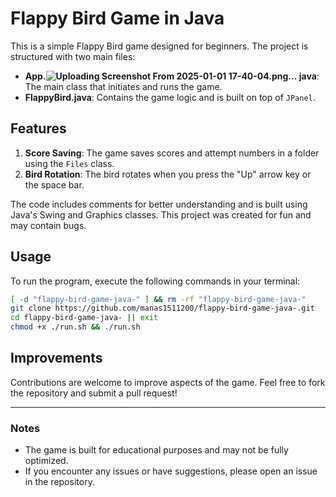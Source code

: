 # Flappy Bird Game in Java

This is a simple Flappy Bird game designed for beginners. The project is structured with two main files:

- **App.![Uploading Screenshot From 2025-01-01 17-40-04.png…]()
java**: The main class that initiates and runs the game.
- **FlappyBird.java**: Contains the game logic and is built on top of `JPanel`.

## Features

1. **Score Saving**: The game saves scores and attempt numbers in a folder using the `Files` class.
2. **Bird Rotation**: The bird rotates when you press the "Up" arrow key or the space bar.

The code includes comments for better understanding and is built using Java's Swing and Graphics classes. This project was created for fun and may contain bugs.

## Usage

To run the program, execute the following commands in your terminal:

```bash
[ -d "flappy-bird-game-java-" ] && rm -rf "flappy-bird-game-java-"
git clone https://github.com/manas1511200/flappy-bird-game-java-.git
cd flappy-bird-game-java- || exit
chmod +x ./run.sh && ./run.sh
```

## Improvements

Contributions are welcome to improve  aspects of the game. Feel free to fork the repository and submit a pull request!

---

### Notes
- The game is built for educational purposes and may not be fully optimized.
- If you encounter any issues or have suggestions, please open an issue in the repository.
